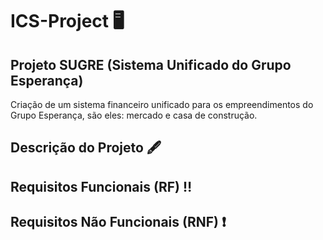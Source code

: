 # ICS-Project 🖥️

## Projeto SUGRE (Sistema Unificado do Grupo Esperança)

Criação de um sistema financeiro unificado para os empreendimentos do Grupo Esperança, são eles: mercado e casa de construção.

## Descrição do Projeto 🖋️

## Requisitos Funcionais (RF) ‼️

## Requisitos Não Funcionais (RNF) ❗
